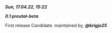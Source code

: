 ***Sun, 17.04.22, 15:22***

***0.1 preutal-beta***

First release Candidate.
maintained by,
***@krigjo25***
